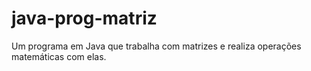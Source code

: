 # java-prog-matriz
Um programa em Java que trabalha com matrizes e realiza operações matemáticas com elas.
